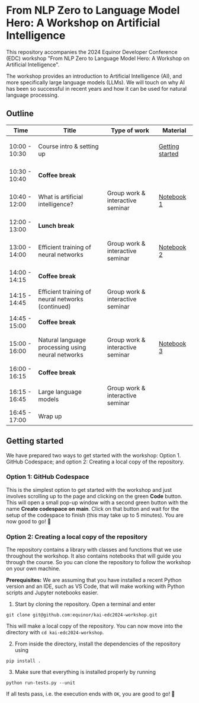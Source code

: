 # From NLP Zero to Language Model Hero: A Workshop on Artificial Intelligence

This repository accompanies the 2024 Equinor Developer Conference (EDC) workshop "From NLP Zero to Language Model Hero: A Workshop on Artificial Intelligence".

The workshop provides an introduction to Artificial Intelligence (AI), and more specifically large language models (LLMs). We will touch on why AI has been so successful in recent years and how it can be used for natural language processing.

## Outline

<table>
    <thead>
        <tr>
            <th>Time</th>
            <th>Title</th>
            <th>Type of work</th>
            <th>Material</th>
        </tr>
    </thead>
    <tbody>
        <tr>
            <td>10:00 - 10:30</td>
            <td>Course intro & setting up</td>
            <td></td>
            <td>

[Getting started](#getting-started)

</td>
        </tr>
        <tr>
            <td>10:30 - 10:40</td>
            <td colspan=3>

**Coffee break**

</td>
        </tr>
        <tr>
            <td>10:40 - 12:00</td>
            <td>What is artificial intelligence?</td>
            <td>Group work & interactive seminar</td>
            <td>

[Notebook 1](1_introduction/notebook.ipynb)

</td>
        </tr>
        <tr>
            <td>12:00 - 13:00</td>
            <td colspan=3>

**Lunch break**


</td>
        </tr>
        <tr>
            <td>13:00 - 14:00</td>
            <td>Efficient training of neural networks</td>
            <td>Group work & interactive seminar</td>
            <td>

[Notebook 2](2_inductive_biases_and_symmetries/notebook.ipynb)

</td>
        </tr>
        <tr>
            <td>14:00 - 14:15</td>
            <td colspan=3>

**Coffee break**

</td>
        </tr>
        <tr>
            <td>14:15 - 14:45</td>
            <td>Efficient training of neural networks (continued)</td>
            <td>Group work & interactive seminar</td>
            <td>


</td>
        </tr>
        <tr>
            <td>14:45 - 15:00</td>
            <td colspan=3>

**Coffee break**

</td>
        </tr>
        <tr>
            <td>15:00 - 16:00</td>
            <td>Natural language processing using neural networks</td>
            <td>Group work & interactive seminar</td>
            <td>

[Notebook 3](3_language_models/notebook.ipynb)

</td>
        </tr>
        <tr>
            <td>16:00 - 16:15</td>
            <td colspan=3>

**Coffee break**

</td>
        </tr>
        <tr>
            <td>16:15 - 16:45</td>
            <td>Large language models</td>
            <td>Group work & interactive seminar</td>
            <td>


</td>
        </tr>
        <tr>
            <td>16:45 - 17:00</td>
            <td>Wrap up</td>
            <td></td>
            <td>
        </tr>
    </tbody>
</table>


## Getting started

We have prepared two ways to get started with the workshop: Option 1. GitHub Codespace; and option 2: Creating a local copy of the repository.

### Option 1: GitHub Codespace

This is the simplest option to get started with the workshop and just involves scrolling up to the page and clicking on the green **Code** button. This will open a small pop-up window with a second green button with the name **Create codespace on main**. Click on that button and wait for the setup of the codespace to finish (this may take up to 5 minutes). You are now good to go! 🚀


### Option 2: Creating a local copy of the repository

The repository contains a library with classes and functions that we use throughout the workshop. It also contains notebooks that will guide you through the course. So you can clone the repository to follow the workshop on your own machine.

**Prerequisites:**
We are assuming that you have installed a recent Python version and an IDE, such as VS Code, that will make working with Python scripts and Jupyter notebooks easier.

1. Start by cloning the repository. Open a terminal and enter
```[bash]
git clone git@github.com:equinor/kai-edc2024-workshop.git
```
This will make a local copy of the repository. You can now move into the directory with ``cd kai-edc2024-workshop``.

2. From inside the directory, install the dependencies of the repository using
```[bash]
pip install .
```

3. Make sure that everything is installed properly by running
```
python run-tests.py --unit
```

If all tests pass, i.e. the execution ends with ``OK``, you are good to go! 🚀




 
